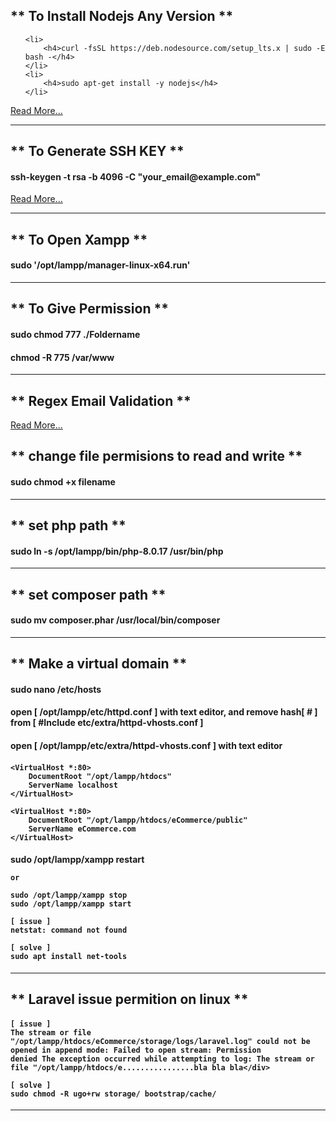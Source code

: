 <h2>** To Install Nodejs Any Version **</h2>
<ol>

    <li>
        <h4>curl -fsSL https://deb.nodesource.com/setup_lts.x | sudo -E bash -</h4>
    </li>
    <li>
        <h4>sudo apt-get install -y nodejs</h4>
    </li>
</ol>
<a href="https://github.com/nodesource/distributions/blob/master/README.md">Read More...</a>

<hr/>

<h2>** To Generate SSH KEY **</h2>
<h4>ssh-keygen -t rsa -b 4096 -C "your_email@example.com"</h4>
<a href="https://docs.github.com/en/authentication/connecting-to-github-with-ssh/generating-a-new-ssh-key-and-adding-it-to-the-ssh-agent">
Read More...
</a>

<hr/>

<h2>** To Open Xampp **</h2>
<h4>sudo '/opt/lampp/manager-linux-x64.run'</h4>

<hr/>

<h2>** To Give Permission **</h2>
<h4>sudo chmod 777 ./Foldername</h4>
<h4>chmod -R 775 /var/www</h4>
<hr/>

<h2>** Regex Email Validation **</h2>
<a href="https://stackoverflow.com/questions/46155/whats-the-best-way-to-validate-an-email-address-in-javascript">
Read More...
</a>

<h2>** change file permisions to read and write **</h2>
<h4>sudo chmod +x filename</h4>

<hr/>


<h2>** set php path **</h2>
<h4>sudo ln -s /opt/lampp/bin/php-8.0.17 /usr/bin/php</h4>

<hr/>

<h2>** set composer path **</h2>
<h4>sudo mv composer.phar /usr/local/bin/composer</h4>

<hr/>


<h2>** Make a virtual domain **</h2>
<h4>sudo nano /etc/hosts</h4>
<h4>open [ /opt/lampp/etc/httpd.conf ] with text editor, and remove hash[ # ] from [ #Include etc/extra/httpd-vhosts.conf ]</h4>
<h4>open [ /opt/lampp/etc/extra/httpd-vhosts.conf ] with text editor</h4>
<h4>

    <VirtualHost *:80>
        DocumentRoot "/opt/lampp/htdocs"
        ServerName localhost
    </VirtualHost>

    <VirtualHost *:80>
        DocumentRoot "/opt/lampp/htdocs/eCommerce/public"
        ServerName eCommerce.com
    </VirtualHost>

</h4>
<h4>
    sudo /opt/lampp/xampp restart
    
    or
    
    sudo /opt/lampp/xampp stop
    sudo /opt/lampp/xampp start
    
    [ issue ]
    netstat: command not found
    
    [ solve ]
    sudo apt install net-tools
</h4>

<hr/>


<h2>** Laravel issue permition on linux **</h2>
<h4>

    [ issue ]
    The stream or file "/opt/lampp/htdocs/eCommerce/storage/logs/laravel.log" could not be opened in append mode: Failed to open stream: Permission   
    denied The exception occurred while attempting to log: The stream or file "/opt/lampp/htdocs/e................bla bla bla</div>
    
    [ solve ]
    sudo chmod -R ugo+rw storage/ bootstrap/cache/
    
</h4>

<hr/>

